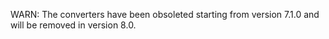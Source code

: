 WARN: The converters have been obsoleted starting from version 7.1.0 and will be removed in version 8.0.